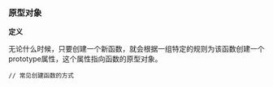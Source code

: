 ### 原型对象

**定义**

无论什么时候，只要创建一个新函数，就会根据一组特定的规则为该函数创建一个prototype属性，这个属性指向函数的原型对象。

```
// 常见创建函数的方式

```

<!-- ![An image](../assets/imgs/hero.jpg) -->
